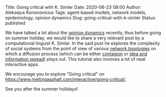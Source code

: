 Title: Going critical with K. Simler
Date: 2020-06-23 08:00
Author: Aleksejus Kononovicius
Tags: agent-based models, network models, epidemiology, opinion dynamics
Slug: going-critical-with-k-simler
Status: published

We have talked a lot about the [opinion dynamics](/tag/opinion-dynamics/)
recently, thus before going on summer holiday, we would like to share a very
relevant post by a computational linguist K. Simler. In the said post he
explores the complexity of social systems from the point of view of various
[network topologies](/tag/network-models/) on which a diffusion process
(which can be either [contagion](/tag/epidemiology/) or
[idea and information spread](/tag/opinion-dynamics/)) plays out. This tutorial
also involves a lot of neat interactive apps.

We encourage you to explore "Going critical" on
<https://www.meltingasphalt.com/interactive/going-critical/>.

See you after the summer holidays!
